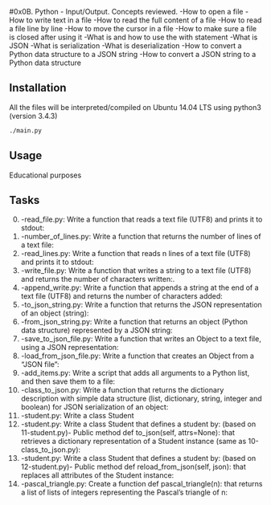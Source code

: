 #0x0B. Python - Input/Output.
Concepts reviewed.
-How to open a file
-How to write text in a file
-How to read the full content of a file
-How to read a file line by line
-How to move the cursor in a file
-How to make sure a file is closed after using it
-What is and how to use the with statement
-What is JSON
-What is serialization
-What is deserialization
-How to convert a Python data structure to a JSON string
-How to convert a JSON string to a Python data structure

## Installation

All the files will be interpreted/compiled on Ubuntu 14.04 LTS using python3 (version 3.4.3)

```bash
./main.py
```

## Usage

Educational purposes

## Tasks
0. -read_file.py: Write a function that reads a text file (UTF8) and prints it to stdout:
1. -number_of_lines.py: Write a function that returns the number of lines of a text file:
2. -read_lines.py: Write a function that reads n lines of a text file (UTF8) and prints it to stdout:
3. -write_file.py: Write a function that writes a string to a text file (UTF8) and returns the number of characters written:.
4. -append_write.py: Write a function that appends a string at the end of a text file (UTF8) and returns the number of characters added:
5. -to_json_string.py: Write a function that returns the JSON representation of an object (string):
6. -from_json_string.py: Write a function that returns an object (Python data structure) represented by a JSON string:
7. -save_to_json_file.py: Write a function that writes an Object to a text file, using a JSON representation:
8. -load_from_json_file.py: Write a function that creates an Object from a “JSON file”:
9. -add_items.py: Write a script that adds all arguments to a Python list, and then save them to a file:
10. -class_to_json.py: Write a function that returns the dictionary description with simple data structure (list, dictionary, string, integer and boolean) for JSON serialization of an object:
11. -student.py: Write a class Student
12. -student.py: Write a class Student that defines a student by: (based on 11-student.py)- Public method def to_json(self, attrs=None): that retrieves a dictionary representation of a Student instance (same as 10-class_to_json.py):
13. -student.py: Write a class Student that defines a student by: (based on 12-student.py)- Public method def reload_from_json(self, json): that replaces all attributes of the Student instance:
14. -pascal_triangle.py: Create a function def pascal_triangle(n): that returns a list of lists of integers representing the Pascal’s triangle of n:
